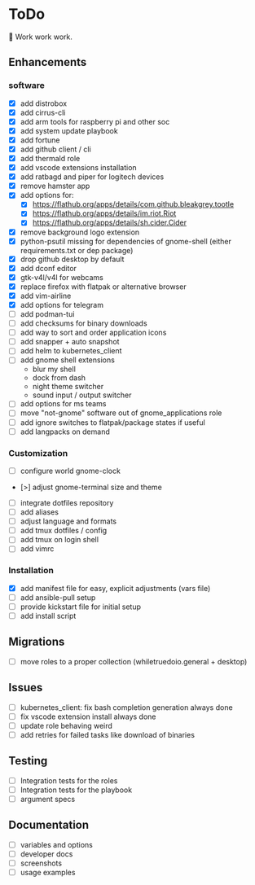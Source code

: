 # ToDo

:hammer: Work work work.

## Enhancements

### software

- [x] add distrobox
- [x] add cirrus-cli
- [x] add arm tools for raspberry pi and other soc
- [x] add system update playbook
- [x] add fortune
- [x] add github client / cli
- [x] add thermald role
- [x] add vscode extensions installation
- [x] add ratbagd and piper for logitech devices
- [x] remove hamster app
- [x] add options for:
  - [x] <https://flathub.org/apps/details/com.github.bleakgrey.tootle>
  - [x] <https://flathub.org/apps/details/im.riot.Riot>
  - [x] <https://flathub.org/apps/details/sh.cider.Cider>
- [x] remove background logo extension
- [x] python-psutil missing for dependencies of gnome-shell
      (either requirements.txt or dep package)
- [x] drop github desktop by default
- [x] add dconf editor
- [x] gtk-v4l/v4l for webcams
- [x] replace firefox with flatpak or alternative browser
- [x] add vim-airline
- [x] add options for telegram
- [ ] add podman-tui
- [ ] add checksums for binary downloads
- [ ] add way to sort and order application icons
- [ ] add snapper + auto snapshot
- [ ] add helm to kubernetes_client
- [ ] add gnome shell extensions
  - blur my shell
  - dock from dash
  - night theme switcher
  - sound input / output switcher
- [ ] add options for ms teams
- [ ] move "not-gnome" software out of gnome_applications role
- [ ] add ignore switches to flatpak/package states if useful
- [ ] add langpacks on demand

### Customization

- [ ] configure world gnome-clock
- [>] adjust gnome-terminal size and theme
- [ ] integrate dotfiles repository
- [ ] add aliases
- [ ] adjust language and formats
- [ ] add tmux dotfiles / config
- [ ] add tmux on login shell
- [ ] add vimrc

### Installation

- [x] add manifest file for easy, explicit adjustments (vars file)
- [ ] add ansible-pull setup
- [ ] provide kickstart file for initial setup
- [ ] add install script

## Migrations

- [ ] move roles to a proper collection (whiletruedoio.general + desktop)

## Issues

- [ ] kubernetes_client: fix bash completion generation always done
- [ ] fix vscode extension install always done
- [ ] update role behaving weird
- [ ] add retries for failed tasks like download of binaries

## Testing

- [ ] Integration tests for the roles
- [ ] Integration tests for the playbook
- [ ] argument specs

## Documentation

- [ ] variables and options
- [ ] developer docs
- [ ] screenshots
- [ ] usage examples
